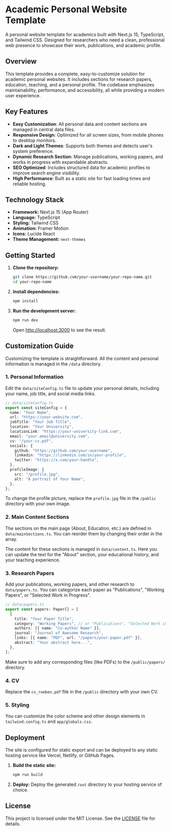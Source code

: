 # Academic Personal Website Template

A personal website template for academics built with Next.js 15, TypeScript, and Tailwind CSS. Designed for researchers who need a clean, professional web presence to showcase their work, publications, and academic profile.

## Overview

This template provides a complete, easy-to-customize solution for academic personal websites. It includes sections for research papers, education, teaching, and a personal profile. The codebase emphasizes maintainability, performance, and accessibility, all while providing a modern user experience.

## Key Features

- **Easy Customization**: All personal data and content sections are managed in central data files.
- **Responsive Design**: Optimized for all screen sizes, from mobile phones to desktop monitors.
- **Dark and Light Themes**: Supports both themes and detects user's system preference.
- **Dynamic Research Section**: Manage publications, working papers, and works in progress with expandable abstracts.
- **SEO Optimized**: Includes structured data for academic profiles to improve search engine visibility.
- **High Performance**: Built as a static site for fast loading times and reliable hosting.

## Technology Stack

- **Framework:** Next.js 15 (App Router)
- **Language:** TypeScript
- **Styling:** Tailwind CSS
- **Animation:** Framer Motion
- **Icons:** Lucide React
- **Theme Management:** `next-themes`

## Getting Started

1.  **Clone the repository:**
    ```bash
    git clone https://github.com/your-username/your-repo-name.git
    cd your-repo-name
    ```

2.  **Install dependencies:**
    ```bash
    npm install
    ```

3.  **Run the development server:**
    ```bash
    npm run dev
    ```
    Open [http://localhost:3000](http://localhost:3000) to see the result.

## Customization Guide

Customizing the template is straightforward. All the content and personal information is managed in the `/data` directory.

### 1. Personal Information

Edit the `data/siteConfig.ts` file to update your personal details, including your name, job title, and social media links.

```typescript
// data/siteConfig.ts
export const siteConfig = {
  name: "Your Name",
  url: "https://your-website.com",
  jobTitle: "Your Job Title",
  location: "Your University",
  locationLink: "https://your-university-link.com",
  email: "your.email@university.com",
  cv: "/your-cv.pdf",
  socials: {
    github: "https://github.com/your-username",
    linkedin: "https://linkedin.com/in/your-profile",
    twitter: "https://x.com/your-handle",
  },
  profileImage: {
    src: "/profile.jpg",
    alt: "A portrait of Your Name",
  },
};
```

To change the profile picture, replace the `profile.jpg` file in the `/public` directory with your own image.

### 2. Main Content Sections

The sections on the main page (About, Education, etc.) are defined in `data/mainSections.ts`. You can reorder them by changing their order in the array. 

The content for these sections is managed in `data/content.ts`. Here you can update the text for the "About" section, your educational history, and your teaching experience.

### 3. Research Papers

Add your publications, working papers, and other research to `data/papers.ts`. You can categorize each paper as "Publications", "Working Papers", or "Selected Work in Progress".

```typescript
// data/papers.ts
export const papers: Paper[] = [
  {
    title: "Your Paper Title",
    category: "Working Papers", // or "Publications", "Selected Work in Progress"
    authors: [{ name: "Co-author Name" }],
    journal: "Journal of Awesome Research",
    links: [{ name: "PDF", url: "/papers/your-paper.pdf" }],
    abstract: "Your abstract here...",
  },
];
```
Make sure to add any corresponding files (like PDFs) to the `/public/papers/` directory.

### 4. CV
Replace the `cv_roeben.pdf` file in the `/public` directory with your own CV.

### 5. Styling
You can customize the color scheme and other design elements in `tailwind.config.ts` and `app/globals.css`.

## Deployment

The site is configured for static export and can be deployed to any static hosting service like Vercel, Netlify, or GitHub Pages.

1.  **Build the static site:**
    ```bash
    npm run build
    ```
2.  **Deploy:**
    Deploy the generated `/out` directory to your hosting service of choice.

## License

This project is licensed under the MIT License. See the [LICENSE](LICENSE) file for details.